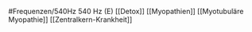 #Frequenzen/540Hz
540 Hz (E)
[[Detox]]
[[Myopathien]]
[[Myotubuläre Myopathie]]
[[Zentralkern-Krankheit]]